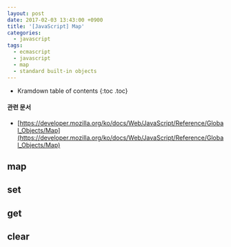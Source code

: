 ```yaml
---
layout: post
date: 2017-02-03 13:43:00 +0900
title: '[JavaScript] Map'
categories:
  - javascript
tags:
  - ecmascript
  - javascript
  - map
  - standard built-in objects
---
```


* Kramdown table of contents
{:toc .toc}

#### 관련 문서

- [https://developer.mozilla.org/ko/docs/Web/JavaScript/Reference/Global_Objects/Map](https://developer.mozilla.org/ko/docs/Web/JavaScript/Reference/Global_Objects/Map)


## map

## set

## get

## clear
